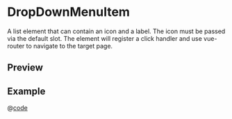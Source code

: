 # DropDownMenuItem <Badge type="tip" text="since v0.3.0" vertical="top" />

A list element that can contain an icon and a label. The icon must be passed via the default slot. The element will register a click handler and use <Text :highlight="true">vue-router</Text> to navigate to the target page.

## Preview
<DynamicComponentDisplay type="DropDownMenuItem" label="Sign out" href="/signed-out">
  <DropDownMenuItemPreview/>
</DynamicComponentDisplay>

## Example
@[code](@examples/DropDownMenuItemExample.vue)